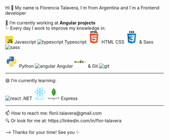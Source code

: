 Hi 👋 My name is Florencia Talavera, I´m from Argentina and I´m a Frontend developer

🔭 I’m currently working at **Angular projects** <br/>
✨ Every day I work to improve my knowledge in: <br/>
<img src="https://raw.githubusercontent.com/devicons/devicon/master/icons/javascript/javascript-original.svg" alt="javascript" width="25" height="25"/> Javascript 
<img src="https://cdn.worldvectorlogo.com/logos/typescript-2.svg" alt="typescript" width="30" height="30"/> Typescript 
<img src="https://raw.githubusercontent.com/devicons/devicon/master/icons/html5/html5-original-wordmark.svg" alt="html5" width="40" height="40"/> HTML
CSS <img src="https://raw.githubusercontent.com/devicons/devicon/master/icons/css3/css3-original-wordmark.svg" alt="css3" width="40" height="40"/>
& Sass <img src="https://lappsii.com/assets/img/clients/sass.png" alt="sass" width="30" height="30"/> <br/> <br/>
<img src="https://raw.githubusercontent.com/devicons/devicon/master/icons/python/python-original.svg" alt="python" width="40" height="40" padding-top="5"/> Python
<img src="https://angular.io/assets/images/logos/angular/angular.svg" alt="angular" width="40" height="40"/> Angular   <img src="https://raw.githubusercontent.com/devicons/devicon/master/icons/nodejs/nodejs-original-wordmark.svg" alt="nodejs" width="40" height="40"/>
& Git <img src="https://www.vectorlogo.zone/logos/git-scm/git-scm-icon.svg" alt="git" width="40" height="40"/>
<hr/>
😄 I’m currently learning: <p><img src="https://media.bitdegree.org/storage/media/images/2020/02/c-vs-java-c-300x282.png" alt="react" width="40" display="inline" height="40"/> .NET  <img src="https://raw.githubusercontent.com/devicons/devicon/master/icons/react/react-original-wordmark.svg" alt="react" width="40" height="40"/> <img src="https://raw.githubusercontent.com/devicons/devicon/master/icons/mongodb/mongodb-original-wordmark.svg" alt="mongodb" width="40" height="40"/> Express</p>
<hr/>
📫 How to reach me:
florii.talavera@gmail.com
<br/>
🔍 Or look for me at: https://linkedin.com/in/flor-talavera


--> Thanks for your time! See you ✨ 
